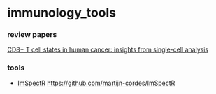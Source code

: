 # immunology_tools

### review papers

[CD8+ T cell states in human cancer: insights from single-cell analysis](https://www.nature.com/articles/s41568-019-0235-4)

### tools

* [ImSpectR](https://github.com/martijn-cordes/ImSpectR)  https://github.com/martijn-cordes/ImSpectR
